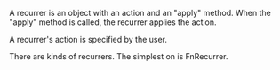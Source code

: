 A recurrer is an object with an action and an "apply" method. When the "apply" method is called, the recurrer applies the action.

A recurrer's action is specified by the user. 


There are kinds of recurrers. The simplest on is FnRecurrer.
